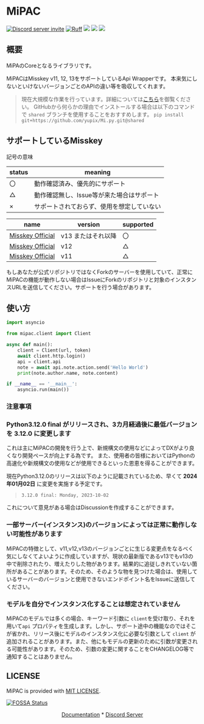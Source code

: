 # MiPAC

<a href="https://discord.gg/CcT997U"><img src="https://img.shields.io/discord/530299114387406860?style=flat-square&color=5865f2&logo=discord&logoColor=ffffff&label=discord" alt="Discord server invite" /></a>
[![Ruff](https://img.shields.io/endpoint?url=https://raw.githubusercontent.com/astral-sh/ruff/main/assets/badge/v2.json)](https://github.com/astral-sh/ruff)
<a href="https://www.codacy.com/gh/yupix/MiPAC/dashboard?utm_source=github.com&amp;utm_medium=referral&amp;utm_content=yupix/MiPAC&amp;utm_campaign=Badge_Grade"><img src="https://app.codacy.com/project/badge/Grade/c9bf85f195f94ab58bc72ad018a2be9f"/></a>
<a href="https://app.fossa.com/projects/git%2Bgithub.com%2Fyupix%2FMiPAC?
ref=badge_shield" alt="FOSSA Status">
<a><img src="https://img.shields.io/pypi/dm/MiPAC?label=PyPI"></a>
<img src="https://app.fossa.com/api/projects/
git%2Bgithub.com%2Fyupix%2FMiPAC.svg?type=shield"/></a>

## 概要

MiPAのCoreとなるライブラリです。

MiPACはMisskey v11, 12, 13をサポートしているApi Wrapperです。
本来気にしないといけないバージョンごとのAPIの違い等を吸収してくれます。

> 現在大規模な作業を行っています。詳細については[こちら](https://github.com/yupix/MiPAC/issues/94)を御覧ください。
> GitHubから何らかの理由でインストールする場合は以下のコマンドで `shared` ブランチを使用することをおすすめします。
> `pip install git+https://github.com/yupix/Mi.py.git@shared`

## サポートしているMisskey

記号の意味

|status|meaning|
|---|---|
|〇|動作確認済み、優先的にサポート|
|△|動作確認無し、Issue等が来た場合はサポート|
|×|サポートされておらず、使用を想定していない|

|name|version|supported|
|---|---|---|
|[Misskey Official](https://github.com/misskey-dev/misskey)|v13 またはそれ以降|〇|
|[Misskey Official](https://github.com/misskey-dev/misskey)|v12|△|
|[Misskey Official](https://github.com/misskey-dev/misskey)|v11|△|

もしあなたが公式リポジトリではなくForkのサーバーを使用していて、正常にMiPACの機能が動作しない場合はIssueにForkのリポジトリと対象のインスタンスURLを送信してください。サポートを行う場合があります。

## 使い方

```python
import asyncio

from mipac.client import Client

async def main():
    client = Client(url, token)
    await client.http.login()
    api = client.api
    note = await api.note.action.send('Hello World')
    print(note.author.name, note.content)

if __name__ == '__main__':
    asyncio.run(main())
```

### 注意事項

### Python3.12.0 final がリリースされ、3カ月経過後に最低バージョンを 3.12.0 に変更します

これは主にMiPACの開発を行う上で、新規構文の使用などによってDXがより良くなり開発ペースが向上する為です。
また、使用者の皆様においてはPythonの高速化や新規構文の使用などが使用できるといった恩恵を得ることができます。

現在Python3.12.0のリリースは以下のように記載されているため、早くて **2024年01月02日** に変更を実施する予定です。

 > `3.12.0 final: Monday, 2023-10-02`

 これについて意見がある場合はDiscussionを作成することができます。

### 一部サーバー(インスタンス)のバージョンによっては正常に動作しない可能性があります

MiPACの特徴として、v11,v12,v13のバージョンごとに生じる変更点をなるべく気にしなくてよいように作成していますが、現状の最新版であるv13でもv13の中で削除されたり、増えたりした物があります。結果的に追従しきれていない箇所があることがあります。そのため、そのような物を見つけた場合は、使用しているサーバーのバージョンと使用できないエンドポイント名をIssueに送信してください。

### モデルを自分でインスタンス化することは想定されていません

MiPACのモデルでは多くの場合、キーワード引数に `client`を受け取り、それを用いて`api` プロパティを生成します。しかし、サポート途中の機能なのではそこが省かれ、リリース後にモデルのインスタンス化に必要な引数として `client` が追加されることがあります。また、他にもモデルの更新のために引数が変更される可能性があります。そのため、引数の変更に関することをCHANGELOG等で通知することはありません。

## LICENSE

MiPAC is provided with [MIT LICENSE](./LICENSE).

[![FOSSA Status](https://app.fossa.com/api/projects/git%2Bgithub.com%2Fyupix%2FMiPAC.svg?type=large)](https://app.fossa.com/projects/git%2Bgithub.com%2Fyupix%2FMiPAC?ref=badge_large)

<p align="center">
    <a href="https://mipac.akarinext.org/ja/">Documentation</a>
    *
    <a href="https://discord.gg/CcT997U">Discord Server</a>
</p>
